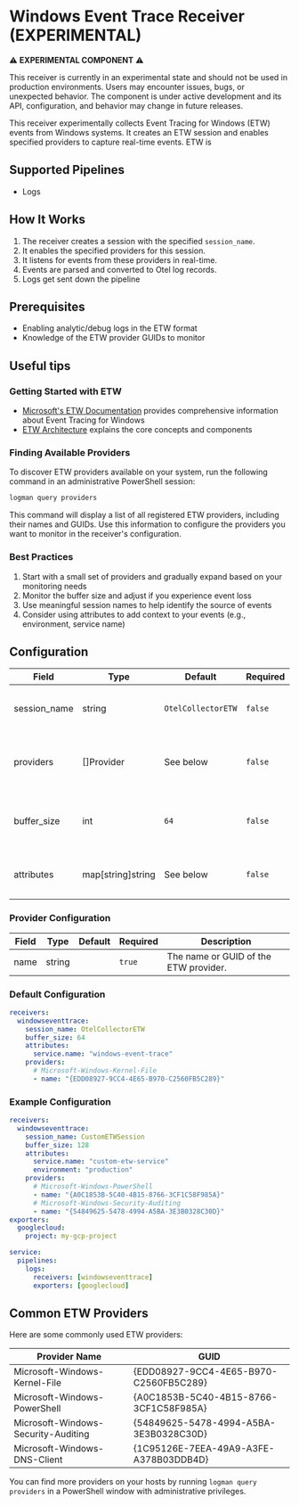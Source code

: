 # Windows Event Trace Receiver (EXPERIMENTAL)

⚠️ **EXPERIMENTAL COMPONENT** ⚠️

This receiver is currently in an experimental state and should not be used in production environments. Users may encounter issues, bugs, or unexpected behavior. The component is under active development and its API, configuration, and behavior may change in future releases.

This receiver experimentally collects Event Tracing for Windows (ETW) events from Windows systems. It creates an ETW session and enables specified providers to capture real-time events. ETW is 



## Supported Pipelines
- Logs

## How It Works
1. The receiver creates a session with the specified `session_name`.
2. It enables the specified providers for this session.
3. It listens for events from these providers in real-time.
4. Events are parsed and converted to Otel log records.
5. Logs get sent down the pipeline

## Prerequisites

- Enabling analytic/debug logs in the ETW format
- Knowledge of the ETW provider GUIDs to monitor


## Useful tips

### Getting Started with ETW
- [Microsoft's ETW Documentation](https://learn.microsoft.com/en-us/windows/win32/etw/about-event-tracing) provides comprehensive information about Event Tracing for Windows
- [ETW Architecture](https://learn.microsoft.com/en-us/windows/win32/etw/event-tracing-portal) explains the core concepts and components

### Finding Available Providers
To discover ETW providers available on your system, run the following command in an administrative PowerShell session:

```powershell
logman query providers
```

This command will display a list of all registered ETW providers, including their names and GUIDs. Use this information to configure the providers you want to monitor in the receiver's configuration.

### Best Practices
1. Start with a small set of providers and gradually expand based on your monitoring needs
2. Monitor the buffer size and adjust if you experience event loss
3. Use meaningful session names to help identify the source of events
4. Consider using attributes to add context to your events (e.g., environment, service name)

## Configuration
| Field         | Type     | Default           | Required | Description                                                 |
|---------------|----------|-------------------|----------|-------------------------------------------------------------|
| session_name  | string   | `OtelCollectorETW`| `false`  | The name to use for the ETW session.                        |
| providers     | []Provider | See below        | `false`  | A list of providers to subscribe to for ETW events.         |
| buffer_size   | int      | `64`             | `false`  | The size of the buffer to use for the ETW session.         |
| attributes    | map[string]string | See below | `false`  | A list of attributes to add to all logs.                    |

### Provider Configuration
| Field | Type   | Default | Required | Description                                 |
|-------|--------|---------|----------|---------------------------------------------|
| name  | string |         | `true`   | The name or GUID of the ETW provider.       |

### Default Configuration
```yaml
receivers:
  windowseventtrace:
    session_name: OtelCollectorETW
    buffer_size: 64
    attributes:
      service.name: "windows-event-trace"
    providers:
      # Microsoft-Windows-Kernel-File
      - name: "{EDD08927-9CC4-4E65-B970-C2560FB5C289}"
```

### Example Configuration
```yaml
receivers:
  windowseventtrace:
    session_name: CustomETWSession
    buffer_size: 128
    attributes:
      service.name: "custom-etw-service"
      environment: "production"
    providers:
      # Microsoft-Windows-PowerShell
      - name: "{A0C1853B-5C40-4B15-8766-3CF1C58F985A}"
      # Microsoft-Windows-Security-Auditing
      - name: "{54849625-5478-4994-A5BA-3E3B0328C30D}"
exporters:
  googlecloud:
    project: my-gcp-project

service:
  pipelines:
    logs:
      receivers: [windowseventtrace]
      exporters: [googlecloud]
```

## Common ETW Providers
Here are some commonly used ETW providers:

| Provider Name | GUID |
|---------------|------|
| Microsoft-Windows-Kernel-File | {EDD08927-9CC4-4E65-B970-C2560FB5C289} |
| Microsoft-Windows-PowerShell | {A0C1853B-5C40-4B15-8766-3CF1C58F985A} |
| Microsoft-Windows-Security-Auditing | {54849625-5478-4994-A5BA-3E3B0328C30D} |
| Microsoft-Windows-DNS-Client | {1C95126E-7EEA-49A9-A3FE-A378B03DDB4D} |

You can find more providers on your hosts by running `logman query providers` in a PowerShell window with administrative privileges.

